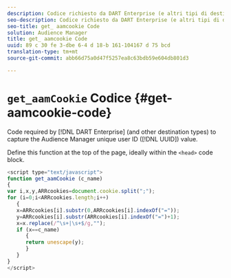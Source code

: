 ```yaml
---
description: Codice richiesto da DART Enterprise (e altri tipi di destinazione) per acquisire il valore ID univoco di Audience Manager (UUID).
seo-description: Codice richiesto da DART Enterprise (e altri tipi di destinazione) per acquisire il valore ID univoco di Audience Manager (UUID).
seo-title: get_ aamcookie Code
solution: Audience Manager
title: get_ aamcookie Code
uuid: 89 c 30 fe 3-dbe 6-4 d 18-b 161-104167 d 75 bcd
translation-type: tm+mt
source-git-commit: abb66d75a0d47f5257ea8c63bdb59e604db801d3

---
```



# `get_aamCookie` Codice {#get-aamcookie-code}

Code required by [!DNL DART Enterprise] (and other destination types) to capture the Audience Manager unique user ID ([!DNL UUID]) value.

Define this function at the top of the page, ideally within the `<head>` code block.

<!-- r_aam_de_cookie.xml -->

```js
<script type="text/javascript">
function get_aamCookie (c_name)
{
var i,x,y,ARRcookies=document.cookie.split(";");
for (i=0;i<ARRcookies.length;i++)
   {
   x=ARRcookies[i].substr(0,ARRcookies[i].indexOf("="));
   y=ARRcookies[i].substr(ARRcookies[i].indexOf("=")+1);
   x=x.replace(/^\s+|\s+$/g,"");
   if (x==c_name)
      { 
      return unescape(y);
      }
   }
}
</script>
```
